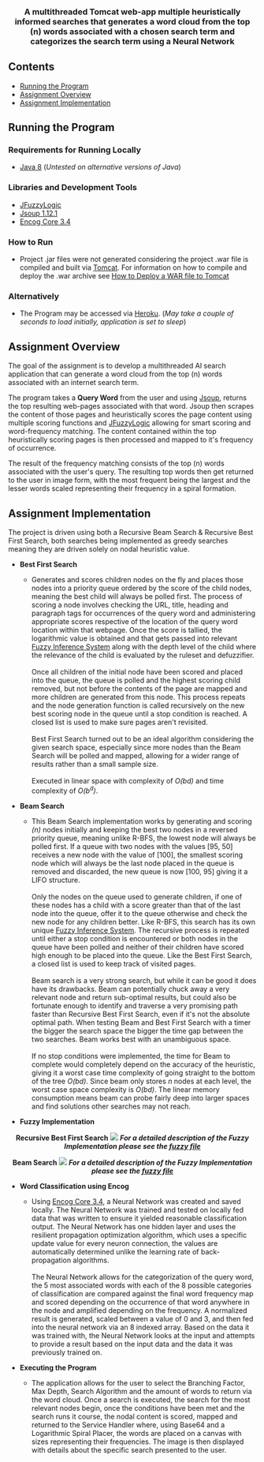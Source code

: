 <h3 align="center">A multithreaded Tomcat web-app multiple heuristically informed searches that generates a word cloud from the top (n) words associated with a chosen search term and categorizes the search term using a Neural Network</h3>

## Contents
* [Running the Program](#running-the-program)
* [Assignment Overview](#assignment-overview)
* [Assignment Implementation](#assignment-implementation)

## Running the Program

### Requirements for Running Locally
* [Java 8](https://java.com/en/download/faq/java8.xml) (<i>Untested on alternative versions of Java</i>)

### Libraries and Development Tools
* [JFuzzyLogic](http://jfuzzylogic.sourceforge.net/html/index.html)
* [Jsoup 1.12.1](https://jsoup.org/)
* [Encog Core 3.4](https://github.com/jeffheaton/encog-java-core)

### How to Run
* Project .jar files were not generated considering the project .war file is compiled and built via [Tomcat](http://tomcat.apache.org/). For information on how to compile and deploy the .war archive see [How to Deploy a WAR file to Tomcat](https://www.baeldung.com/tomcat-deploy-war)

### Alternatively
* The Program may be accessed via [Heroku](https://faris-gmit-ai-2020.herokuapp.com/). (<i>May take a couple of seconds to load initially, application is set to sleep</i>)

## Assignment Overview
The goal of the assignment is to develop a multithreaded AI search application that can generate a word cloud from the top (n) words associated with an internet search term. 

The program takes a <b>Query Word</b> from the user and using [Jsoup](https://jsoup.org/), returns the top resulting web-pages associated with that word. Jsoup then scrapes the content of those pages and heuristically scores the page content using multiple scoring functions and [JFuzzyLogic](http://jfuzzylogic.sourceforge.net/html/index.html) allowing for smart scoring and word-frequency matching. The content contained within the top heuristically scoring pages is then processed and mapped to it's frequency of occurrence.

The result of the frequency matching consists of the top (n) words associated with the user's query. The resulting top words then get returned to the user in image form, with the most frequent being the largest and the lesser words scaled representing their frequency in a spiral formation.

## Assignment Implementation
The project is driven using both a Recursive Beam Search & Recursive Best First Search, both searches being implemented as greedy searches meaning they are driven solely on nodal heuristic value.

* <b>Best First Search</b>
  * Generates and scores children nodes on the fly and places those nodes into a priority queue ordered by the score of the child nodes, meaning the best child will always be polled first. The process of scoring a node involves checking the URL, title, heading and paragraph tags for occurrences of the query word and administering appropriate scores respective of the location of the query word location within that webpage. Once the score is tallied, the logarithmic value is obtained and that gets passed into relevant [Fuzzy Inference System](https://github.com/farisNassif/FourthYear_Artificial-Intelligence/blob/master/res/BFS_Fuzzy.fcl) along with the depth level of the child where the relevance of the child is evaluated by the ruleset and defuzzifier. <br> <br>Once all children of the initial node have been scored and placed into the queue, the queue is polled and the highest scoring child removed, but not before the contents of the page are mapped and more children are generated from this node. This process repeats and the node generation function is called recursively on the new best scoring node in the queue until a stop condition is reached. A closed list is used to make sure pages aren't revisited. <br><br> Best First Search turned out to be an ideal algorithm considering the given search space, especially since more nodes than the Beam Search will be polled and mapped, allowing for a wider range of results rather than a small sample size.
<br><br>Executed in linear space with complexity of <i>O(bd)</i> and time complexity of <i>O(b<sup>d</sup>)</i>.

* <b>Beam Search </b>
  * This Beam Search implementation works by generating and scoring <i>(n)</i> nodes initially and keeping the best two nodes in a reversed priority queue, meaning unlike R-BFS, the lowest node will always be polled first. If a queue with two nodes with the values [95, 50] receives a new node with the value of [100], the smallest scoring node which will always be the last node placed in the queue is removed and discarded, the new queue is now [100, 95] giving it a LIFO structure. <br><br> Only the nodes on the queue used to generate children, if one of these nodes has a child with a score greater than that of the last node into the queue, offer it to the
queue otherwise and check the new node for any children better. Like R-BFS, this search has its own unique [Fuzzy Inference System](https://github.com/farisNassif/FourthYear_Artificial-Intelligence/blob/master/res/Beam_Fuzzy.fcl). The recursive process is repeated until either a stop condition is encountered or both nodes in the queue have been polled and neither of their children have scored high enough to be placed into the queue. Like the Best First Search, a closed list is used to keep track of visited pages. <br><br> Beam search is a very strong search, but while it can be good it does have its drawbacks. Beam can potentially chuck away a very relevant node and return sub-optimal results, but could also be fortunate enough to identify and traverse a very promising path faster than Recursive Best First Search, even if it's not the absolute optimal path. When testing Beam and Best First Search with a timer the bigger the search space the bigger the time gap between the two searches. Beam works best with an unambiguous space. <br><br> If no stop conditions were implemented, the time for Beam to complete would completely depend on the accuracy of the heuristic, giving it a worst case time complexity of going straight to the bottom of the tree <i>O(bd)</i>. Since beam only stores <i>n</i> nodes at each level, the worst case space complexity is <i>O(bd)</i>. The linear memory consumption means beam can probe fairly deep into larger spaces and find solutions other searches may not reach. <br>

* <b>Fuzzy Implementation </b>
  
<p align="center">
 <b>Recursive Best First Search</b>
  <img src = "https://i.imgur.com/OzO2HL9.png">
   <b><i>For a detailed description of the Fuzzy Implementation please see the <a href="https://github.com/farisNassif/FourthYear_Artificial-Intelligence/blob/master/res/BFS_Fuzzy.fcl">fuzzy file</a></i></b>
</p>

<p align="center">
 <b>Beam Search</b>
  <img src = "https://i.imgur.com/ECP8b6p.png">
   <b><i>For a detailed description of the Fuzzy Implementation please see the <a href="https://github.com/farisNassif/FourthYear_Artificial-Intelligence/blob/master/res/Beam_Fuzzy.fcl">fuzzy file</a></i></b>
</p>

* <b>Word Classification using Encog </b><br>
  * Using [Encog Core 3.4](https://github.com/jeffheaton/encog-java-core), a Neural Network was created and saved locally. The Neural Network was trained and tested on locally fed data that was written to ensure it yielded reasonable classification output. The Neural Network has one hidden layer and uses the resilient propagation optimization algorithm, which uses a specific update value for every neuron connection, the values are automatically determined unlike the learning rate of back-propagation algorithms. <br><br>The Neural Network allows for the categorization of the query word, the 5 most associated words with each of the 8 possible categories of classification are compared against the final word frequency map and scored depending on the occurrence of that word anywhere in the node and amplified depending on the frequency. A normalized result is generated, scaled between a value of 0 and 3, and then fed into the neural network via an 8 indexed array. Based on the data it was trained with, the Neural Network looks at the input and attempts to provide a result based on the input data and the data it was previously trained on. 

* <b>Executing the Program</b>
  * The application allows for the user to select the Branching Factor, Max Depth, Search Algorithm and the amount of words to return via the word cloud. Once a search is executed, the search for the most relevant nodes begin, once the conditions have been met and the search runs it course, the nodal content is scored, mapped and returned to the Service Handler where, using Base64 and a Logarithmic Spiral Placer, the words are placed on a canvas with sizes representing their frequencies. The image is then displayed with details about the specific search presented to the user.

